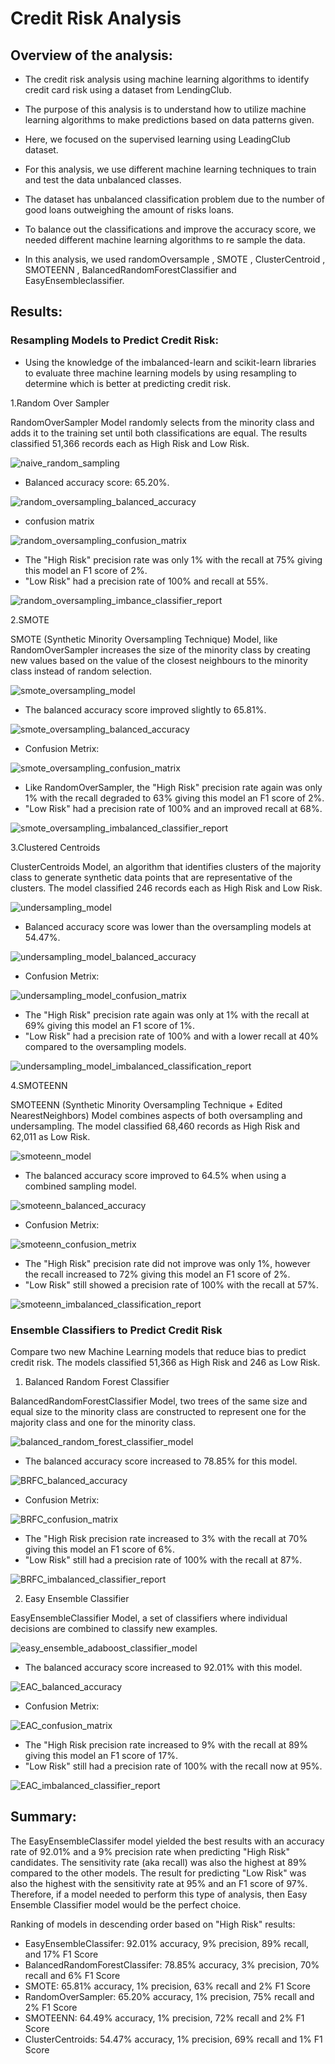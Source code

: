 # Credit Risk Analysis

## Overview of the analysis:

- The credit risk analysis using machine learning algorithms to identify credit card risk using a dataset from LendingClub.

- The purpose of this analysis is to understand how to utilize machine learning algorithms to make predictions based on data patterns given.

- Here, we focused on the supervised learning  using LeadingClub dataset.

- For this analysis, we use different machine learning techniques to train and test the data unbalanced classes.

- The dataset has unbalanced classification problem due to the number of good loans outweighing the amount of risks loans.

- To balance out the classifications and improve the accuracy score, we needed different machine learning algorithms to re sample the data. 

- In this analysis, we used randomOversample , SMOTE , ClusterCentroid , SMOTEENN , BalancedRandomForestClassifier and EasyEnsembleclassifier.

## Results:

### Resampling  Models to Predict Credit Risk:

- Using the knowledge of the imbalanced-learn and scikit-learn libraries to evaluate three machine learning models by using resampling to determine which is better at predicting credit risk.

1.Random Over Sampler
    
RandomOverSampler Model randomly selects from the minority class and adds it to the training set until both classifications are equal. The results classified 51,366 records each as High Risk and Low Risk.

![naive_random_sampling](https://github.com/miralchangela/Credit_Risk_Analysis/blob/main/resources/images/naive_random_sampling.png)

- Balanced accuracy score: 65.20%.

![random_oversampling_balanced_accuracy](https://github.com/miralchangela/Credit_Risk_Analysis/blob/main/resources/images/random_oversampling_balanced_accuracy.png)

- confusion matrix

![random_oversampling_confusion_matrix](https://github.com/miralchangela/Credit_Risk_Analysis/blob/main/resources/images/random_oversampling_confusion_matrix.png)

- The "High Risk" precision rate was only 1% with the recall at 75% giving this model an F1 score of 2%.
- "Low Risk" had a precision rate of 100% and recall at 55%.

![random_oversampling_imbance_classifier_report](https://github.com/miralchangela/Credit_Risk_Analysis/blob/main/resources/images/random_oversampling_imbance_classifier_report.png)


2.SMOTE 

 SMOTE (Synthetic Minority Oversampling Technique) Model, like RandomOverSampler increases the size of the minority class by creating new values based on the value of the closest neighbours to the minority class instead of random selection.

![smote_oversampling_model](https://github.com/miralchangela/Credit_Risk_Analysis/blob/main/resources/images/smote_oversampling_model.png)

- The balanced accuracy score improved slightly to 65.81%.

![smote_oversampling_balanced_accuracy](https://github.com/miralchangela/Credit_Risk_Analysis/blob/main/resources/images/smote_oversampling_balanced_accuracy.png)

- Confusion Metrix:

![smote_oversampling_confusion_matrix](https://github.com/miralchangela/Credit_Risk_Analysis/blob/main/resources/images/smote_oversampling_confusion_matrix.png)

- Like RandomOverSampler, the "High Risk" precision rate again was only 1% with the recall degraded to 63% giving this model an F1 score of 2%.
- "Low Risk" had a precision rate of 100% and an improved recall at 68%.

![smote_oversampling_imbalanced_classifier_report](https://github.com/miralchangela/Credit_Risk_Analysis/blob/main/resources/images/smote_oversampling_imbalanced_classifier_report.png)

3.Clustered Centroids

ClusterCentroids Model, an algorithm that identifies clusters of the majority class to generate synthetic data points that are representative of the clusters. The model classified 246 records each as High Risk and Low Risk.

 ![undersampling_model](https://github.com/miralchangela/Credit_Risk_Analysis/blob/main/resources/images/undersampling_model.png)

- Balanced accuracy score was lower than the oversampling models at 54.47%.

![undersampling_model_balanced_accuracy](https://github.com/miralchangela/Credit_Risk_Analysis/blob/main/resources/images/undersampling_model_balanced_accuracy.png)

- Confusion Metrix:

![undersampling_model_confusion_matrix](https://github.com/miralchangela/Credit_Risk_Analysis/blob/main/resources/images/undersampling_model_confusion_matrix.png)

- The "High Risk" precision rate again was only at 1% with the recall at 69% giving this model an F1 score of 1%.
- "Low Risk" had a precision rate of 100% and with a lower recall at 40% compared to the oversampling models.

![undersampling_model_imbalanced_classification_report](https://github.com/miralchangela/Credit_Risk_Analysis/blob/main/resources/images/undersampling_model_imbalanced_classification_report.png)

4.SMOTEENN

SMOTEENN (Synthetic Minority Oversampling Technique + Edited NearestNeighbors) Model combines aspects of both oversampling and undersampling. The model classified 68,460 records as High Risk and 62,011 as Low Risk.

![smoteenn_model](https://github.com/miralchangela/Credit_Risk_Analysis/blob/main/resources/images/smoteenn_model.png)

- The balanced accuracy score improved to 64.5% when using a combined sampling model.

![smoteenn_balanced_accuracy](https://github.com/miralchangela/Credit_Risk_Analysis/blob/main/resources/images/smoteenn_balanced_accuracy.png)

- Confusion Metrix:

![smoteenn_confusion_metrix](https://github.com/miralchangela/Credit_Risk_Analysis/blob/main/resources/images/smoteenn_confusion_metrix.png)

- The "High Risk" precision rate did not improve was only 1%, however the recall increased to 72% giving this model an F1 score of 2%.
- "Low Risk" still showed a precision rate of 100% with the recall at 57%.

![smoteenn_imbalanced_classification_report](https://github.com/miralchangela/Credit_Risk_Analysis/blob/main/resources/images/smoteenn_imbalanced_classification_report.png)


### Ensemble Classifiers to Predict Credit Risk

Compare two new Machine Learning models that reduce bias to predict credit risk. The models classified 51,366 as High Risk and 246 as Low Risk.

1. Balanced Random Forest Classifier

BalancedRandomForestClassifier Model, two trees of the same size and equal size to the minority class are constructed to represent one for the majority class and one for the minority class.

![balanced_random_forest_classifier_model](https://github.com/miralchangela/Credit_Risk_Analysis/blob/main/resources/images/balanced_random_forest_classifier_model.png)

- The balanced accuracy score increased to 78.85% for this model.

![BRFC_balanced_accuracy](https://github.com/miralchangela/Credit_Risk_Analysis/blob/main/resources/images/BRFC_balanced_accuracy.png)

- Confusion Metrix:

![BRFC_confusion_matrix](https://github.com/miralchangela/Credit_Risk_Analysis/blob/main/resources/images/BRFC_confusion_matrix.png)

- The "High Risk precision rate increased to 3% with the recall at 70% giving this model an F1 score of 6%.
- "Low Risk" still had a precision rate of 100% with the recall at 87%.

![BRFC_imbalanced_classifier_report](https://github.com/miralchangela/Credit_Risk_Analysis/blob/main/resources/images/BRFC_imbalanced_classifier_report.png)

2. Easy Ensemble Classifier

EasyEnsembleClassifier Model, a set of classifiers where individual decisions are combined to classify new examples.

![easy_ensemble_adaboost_classifier_model](https://github.com/miralchangela/Credit_Risk_Analysis/blob/main/resources/images/easy_ensemble_adaboost_classifier_model.png)

- The balanced accuracy score increased to 92.01% with this model.

![EAC_balanced_accuracy](https://github.com/miralchangela/Credit_Risk_Analysis/blob/main/resources/images/EAC_balanced_accuracy.png)

- Confusion Metrix:

![EAC_confusion_matrix](https://github.com/miralchangela/Credit_Risk_Analysis/blob/main/resources/images/EAC_confusion_matrix.png)

- The "High Risk precision rate increased to 9% with the recall at 89% giving this model an F1 score of 17%.
- "Low Risk" still had a precision rate of 100% with the recall now at 95%.

![EAC_imbalanced_classifier_report](https://github.com/miralchangela/Credit_Risk_Analysis/blob/main/resources/images/EAC_imbalanced_classifier_report.png)

## Summary:

 The EasyEnsembleClassifer model yielded the best results with an accuracy rate of 92.01% and a 9% precision rate when predicting "High Risk" candidates. The sensitivity rate (aka recall) was also the highest at 89% compared to the other models. The result for predicting "Low Risk" was also the highest with the sensitivity rate at 95% and an F1 score of 97%. Therefore, if a model needed to perform this type of analysis, then
 Easy Ensemble Classifier model would be the perfect choice.

Ranking of models in descending order based on "High Risk" results:

- EasyEnsembleClassifer: 92.01% accuracy, 9% precision, 89% recall, and 17% F1 Score
- BalancedRandomForestClassifer: 78.85% accuracy, 3% precision, 70% recall and 6% F1 Score
- SMOTE: 65.81% accuracy, 1% precision, 63% recall and 2% F1 Score
- RandomOverSampler: 65.20% accuracy, 1% precision, 75% recall and 2% F1 Score
- SMOTEENN: 64.49% accuracy, 1% precision, 72% recall and 2% F1 Score
- ClusterCentroids: 54.47% accuracy, 1% precision, 69% recall and 1% F1 Score

